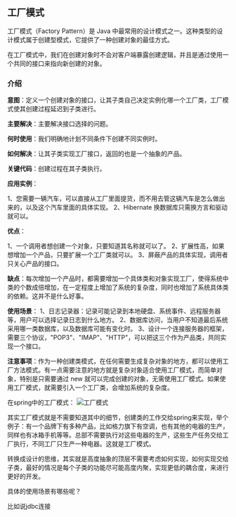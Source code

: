 ## 工厂模式

工厂模式（Factory Pattern）是 Java 中最常用的设计模式之一。这种类型的设计模式属于创建型模式，它提供了一种创建对象的最佳方式。

在工厂模式中，我们在创建对象时不会对客户端暴露创建逻辑，并且是通过使用一个共同的接口来指向新创建的对象。

### 介绍
**意图**：定义一个创建对象的接口，让其子类自己决定实例化哪一个工厂类，工厂模式使其创建过程延迟到子类进行。

**主要解决**：主要解决接口选择的问题。

**何时使用**：我们明确地计划不同条件下创建不同实例时。

**如何解决**：让其子类实现工厂接口，返回的也是一个抽象的产品。

**关键代码**：创建过程在其子类执行。

**应用实例**：

1、您需要一辆汽车，可以直接从工厂里面提货，而不用去管这辆汽车是怎么做出来的，以及这个汽车里面的具体实现。
2、Hibernate 换数据库只需换方言和驱动就可以。

**优点**：

 1、一个调用者想创建一个对象，只要知道其名称就可以了。
 2、扩展性高，如果想增加一个产品，只要扩展一个工厂类就可以。 3、屏蔽产品的具体实现，调用者只关心产品的接口。

**缺点**：每次增加一个产品时，都需要增加一个具体类和对象实现工厂，使得系统中类的个数成倍增加，在一定程度上增加了系统的复杂度，同时也增加了系统具体类的依赖。这并不是什么好事。

**使用场景**：
 1、日志记录器：记录可能记录到本地硬盘、系统事件、远程服务器等，用户可以选择记录日志到什么地方。
 2、数据库访问，当用户不知道最后系统采用哪一类数据库，以及数据库可能有变化时。
 3、设计一个连接服务器的框架，需要三个协议，"POP3"、"IMAP"、"HTTP"，可以把这三个作为产品类，共同实现一个接口。

**注意事项**：作为一种创建类模式，在任何需要生成复杂对象的地方，都可以使用工厂方法模式。有一点需要注意的地方就是复杂对象适合使用工厂模式，而简单对象，特别是只需要通过 new 就可以完成创建的对象，无需使用工厂模式。如果使用工厂模式，就需要引入一个工厂类，会增加系统的复杂度。

在spring中的工厂模式：
![工厂模式](note/../../spring/img/图1.png)

其实工厂模式就是不需要知道其中的细节，创建类的工作交给spring来实现，举个例子：有一个品牌下有多种产品，比如格力旗下有空调，也有其他的电器的生产，同样也有冰箱手机等等。总部不需要执行对这些电器的生产，这些生产任务交给工厂执行，不同工厂只生产一种电器。这就是工厂模式。

转换成设计的思维，其实就是高度抽象的顶层不需要考虑如何实现，如何实现交给子类，最好的情况是每个子类的功能尽可能高度内聚，实现更低的耦合度，来进行更好的开发。

具体的使用场景有哪些呢？

比如说jdbc连接
